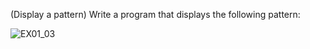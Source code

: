 (Display a pattern) Write a program that displays the following pattern:

![EX01_03](https://user-images.githubusercontent.com/110339904/197592236-aa58f6f6-9ea3-44d3-b299-d8ff7bc0b636.PNG)
